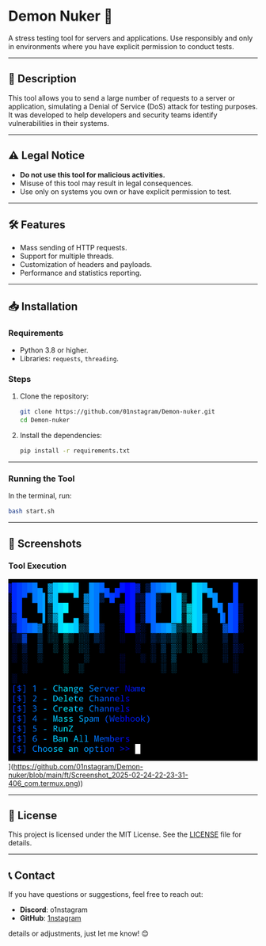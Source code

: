 # Demon Nuker 👺

A stress testing tool for servers and applications. Use responsibly and only in environments where you have explicit permission to conduct tests.

---

## 📌 **Description**
This tool allows you to send a large number of requests to a server or application, simulating a Denial of Service (DoS) attack for testing purposes. It was developed to help developers and security teams identify vulnerabilities in their systems.

---

## ⚠️ **Legal Notice**
- **Do not use this tool for malicious activities.**
- Misuse of this tool may result in legal consequences.
- Use only on systems you own or have explicit permission to test.

---

## 🛠️ **Features**
- Mass sending of HTTP requests.
- Support for multiple threads.
- Customization of headers and payloads.
- Performance and statistics reporting.

---

## 📥 **Installation**

### Requirements
- Python 3.8 or higher.
- Libraries: `requests`, `threading`.

### Steps
1. Clone the repository:
   ```bash
   git clone https://github.com/01nstagram/Demon-nuker.git
   cd Demon-nuker
   ```

2. Install the dependencies:
   ```bash
   pip install -r requirements.txt
   ```

---

### Running the Tool
In the terminal, run:
```bash
bash start.sh
```
---

## 📸 **Screenshots**

### Tool Execution
![Screenshot](ft/Screenshot_2025-02-24-22-23-31-406_com.termux.png)](https://github.com/01nstagram/Demon-nuker/blob/main/ft/Screenshot_2025-02-24-22-23-31-406_com.termux.png))

---

## 📜 **License**
This project is licensed under the MIT License. See the [LICENSE](LICENSE) file for details.


---

## 📞 **Contact**
If you have questions or suggestions, feel free to reach out:
- **Discord**: o1nstagram 
- **GitHub**: [1nstagram](https://github.com/01nstagram)

details or adjustments, just let me know! 😊
